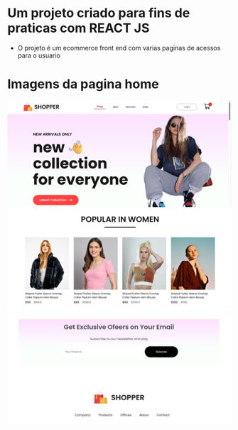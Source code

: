 # Um projeto criado para fins de praticas com REACT JS 

 - O projeto é um ecommerce front end com varias paginas de acessos para o usuario 


 # Imagens da pagina home  
 ![alt text](image.png) 
 ![alt text](image-1.png)
 ![alt text](image-2.png)
